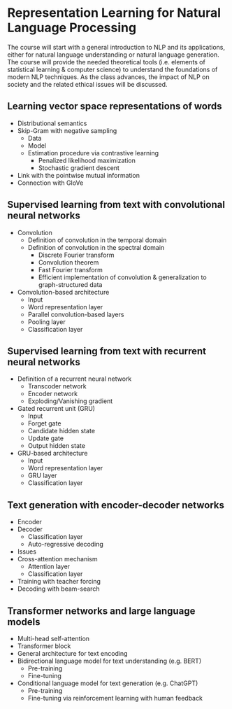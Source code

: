 # Representation Learning for Natural Language Processing

The course will start with a general introduction to NLP and its applications, either for natural language understanding or natural language generation. The course will provide the needed theoretical tools (i.e. elements of statistical learning & computer science) to understand the foundations of modern NLP techniques. As the class advances, the impact of NLP on society and the related ethical issues will be discussed.

## Learning vector space representations of words
- Distributional semantics
- Skip-Gram with negative sampling
  - Data
  - Model
  - Estimation procedure via contrastive learning
    - Penalized likelihood maximization
    - Stochastic gradient descent
- Link with the pointwise mutual information
- Connection with GloVe

## Supervised learning from text with convolutional neural networks
- Convolution 
  - Definition of convolution in the temporal domain
  - Definition of convolution in the spectral domain
    - Discrete Fourier transform
    - Convolution theorem
    - Fast Fourier transform
    - Efficient implementation of convolution & generalization to graph-structured data
- Convolution-based architecture
  - Input
  - Word representation layer
  - Parallel convolution-based layers
  - Pooling layer
  - Classification layer

## Supervised learning from text with recurrent neural networks
- Definition of a recurrent neural network
  - Transcoder network
  - Encoder network
  - Exploding/Vanishing gradient
- Gated recurrent unit (GRU)
  - Input
  - Forget gate
  - Candidate hidden state
  - Update gate
  - Output hidden state
- GRU-based architecture
  - Input
  - Word representation layer
  - GRU layer
  - Classification layer

## Text generation with encoder-decoder networks
- Encoder
- Decoder
  - Classification layer
  - Auto-regressive decoding
- Issues
- Cross-attention mechanism
  - Attention layer
  - Classification layer
- Training with teacher forcing
- Decoding with beam-search

## Transformer networks and large language models
- Multi-head self-attention
- Transformer block
- General architecture for text encoding
- Bidirectional language model for text understanding (e.g. BERT)
  - Pre-training
  - Fine-tuning
- Conditional language model for text generation (e.g. ChatGPT)
  - Pre-training
  - Fine-tuning via reinforcement learning with human feedback
